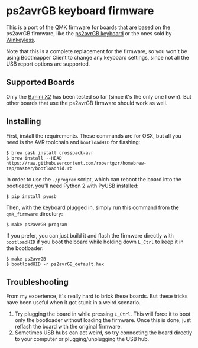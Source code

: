 ps2avrGB keyboard firmware
==========================

This is a port of the QMK firmware for boards that are based on the
ps2avrGB firmware, like the [ps2avrGB
keyboard](https://www.keyclack.com/product/gb-ps2avrgb/) or the ones sold
by [Winkeyless](http://winkeyless.kr/product/ps2avrgb-parts/).

Note that this is a complete replacement for the firmware, so you won't be
using Bootmapper Client to change any keyboard settings, since not all the
USB report options are supported.

## Supported Boards

Only the [B.mini X2](http://winkeyless.kr/product/b-mini-x2-pcb/) has been
tested so far (since it's the only one I own). But other boards that use
the ps2avrGB firmware should work as well.

## Installing

First, install the requirements. These commands are for OSX, but all you
need is the AVR toolchain and `bootloadHID` for flashing:

```
$ brew cask install crosspack-avr
$ brew install --HEAD https://raw.githubusercontent.com/robertgzr/homebrew-tap/master/bootloadhid.rb
```

In order to use the `./program` script, which can reboot the board into
the bootloader, you'll need Python 2 with PyUSB installed:

```
$ pip install pyusb
```

Then, with the keyboard plugged in, simply run this command from the
`qmk_firmware` directory:

```
$ make ps2avrGB-program
```

If you prefer, you can just build it and flash the firmware directly with
`bootloadHID` if you boot the board while holding down `L_Ctrl` to keep it
in the bootloader:

```
$ make ps2avrGB
$ bootloadHID -r ps2avrGB_default.hex
```

## Troubleshooting

From my experience, it's really hard to brick these boards. But these
tricks have been useful when it got stuck in a weird scenario.

1. Try plugging the board in while pressing `L_Ctrl`. This will force it
   to boot only the bootloader without loading the firmware. Once this is
   done, just reflash the board with the original firmware.
2. Sometimes USB hubs can act weird, so try connecting the board directly
   to your computer or plugging/unplugging the USB hub.
